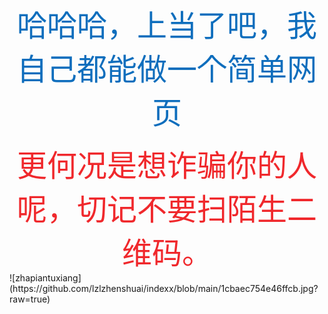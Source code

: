 <!doctype html>
<html>
<head>
<meta charset="utf-8">
<title>国家反诈app下载</title>
	</head>

<body><div align="center"><font size="15" color="#0F6EBD" face="仿宋">哈哈哈，上当了吧，我自己都能做一个简单网页</font>
	<p></p>
	<font size="15" color="#F0282C" face="仿宋">更何况是想诈骗你的人呢，切记不要扫陌生二维码。</font></div>
	![zhapiantuxiang](https://github.com/lzlzhenshuai/indexx/blob/main/1cbaec754e46ffcb.jpg?raw=true)


</body>
</html>

